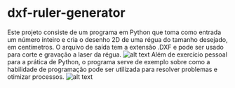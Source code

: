 # dxf-ruler-generator
Este projeto consiste de um programa em Python que toma como entrada um número inteiro e cria o desenho 2D de uma régua do tamanho desejado, em centímetros. O arquivo de saída tem a extensão .DXF e pode ser usado para corte e gravação a laser da régua.
![alt text](https://user-images.githubusercontent.com/9170476/31254578-a0231a9e-a9ff-11e7-8ec0-8fa4013a5610.png)
Além de exercício pessoal para a prática de Python, o programa serve de exemplo sobre como a habilidade de programação pode ser utilizada para resolver problemas e otimizar processos.
![alt text](https://user-images.githubusercontent.com/9170476/31254575-9d265e0a-a9ff-11e7-9ca0-fb2ef33e4794.jpeg)
